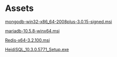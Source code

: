 # Assets

[mongodb-win32-x86_64-2008plus-3.0.15-signed.msi](apps/mongodb-3.0.15/xaa)

[mariadb-10.5.8-winx64.msi](apps/mariadb-10.5.8/xaa)

[Redis-x64-3.2.100.msi](apps/Redis-x64-3.2.100.msi)

[HeidiSQL_10.3.0.5771_Setup.exe](apps/HeidiSQL_10.3.0.5771_Setup.exe.tar.gz)
